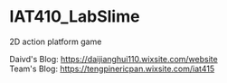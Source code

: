# IAT410_LabSlime
2D action platform game

Daivd's Blog: https://daijianghui110.wixsite.com/website<br>
Team's Blog: https://tengpinericpan.wixsite.com/iat415
